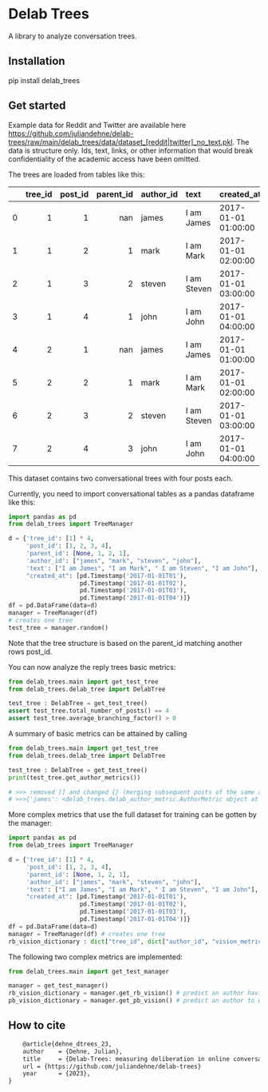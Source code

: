 # Delab Trees

A library to analyze conversation trees. 

## Installation 

pip install delab_trees

## Get started

Example data for Reddit and Twitter are available here https://github.com/juliandehne/delab-trees/raw/main/delab_trees/data/dataset_[reddit|twitter]_no_text.pkl. 
The data is structure only. Ids, text, links, or other information that would break confidentiality of the academic 
access have been omitted.

The trees are loaded from tables like this:

|    |   tree_id |   post_id |   parent_id | author_id   | text        | created_at          |
|---:|----------:|----------:|------------:|:------------|:------------|:--------------------|
|  0 |         1 |         1 |         nan | james       | I am James  | 2017-01-01 01:00:00 |
|  1 |         1 |         2 |           1 | mark        | I am Mark   | 2017-01-01 02:00:00 |
|  2 |         1 |         3 |           2 | steven      | I am Steven | 2017-01-01 03:00:00 |
|  3 |         1 |         4 |           1 | john        | I am John   | 2017-01-01 04:00:00 |
|  4 |         2 |         1 |         nan | james       | I am James  | 2017-01-01 01:00:00 |
|  5 |         2 |         2 |           1 | mark        | I am Mark   | 2017-01-01 02:00:00 |
|  6 |         2 |         3 |           2 | steven      | I am Steven | 2017-01-01 03:00:00 |
|  7 |         2 |         4 |           3 | john        | I am John   | 2017-01-01 04:00:00 |

This dataset contains two conversational trees with four posts each.

Currently, you need to import conversational tables as a pandas dataframe like this:

```python
import pandas as pd
from delab_trees import TreeManager

d = {'tree_id': [1] * 4,
     'post_id': [1, 2, 3, 4],
     'parent_id': [None, 1, 2, 1],
     'author_id': ["james", "mark", "steven", "john"],
     'text': ["I am James", "I am Mark", " I am Steven", "I am John"],
     "created_at": [pd.Timestamp('2017-01-01T01'),
                    pd.Timestamp('2017-01-01T02'),
                    pd.Timestamp('2017-01-01T03'),
                    pd.Timestamp('2017-01-01T04')]}
df = pd.DataFrame(data=d)
manager = TreeManager(df) 
# creates one tree
test_tree = manager.random()
```

Note that the tree structure is based on the parent_id matching another rows post_id. 

You can now analyze the reply trees basic metrics:

```python
from delab_trees.main import get_test_tree
from delab_trees.delab_tree import DelabTree

test_tree : DelabTree = get_test_tree()
assert test_tree.total_number_of_posts() == 4
assert test_tree.average_branching_factor() > 0
```

A summary of basic metrics can be attained by calling

```python
from delab_trees.main import get_test_tree
from delab_trees.delab_tree import DelabTree

test_tree : DelabTree = get_test_tree()
print(test_tree.get_author_metrics())

# >>> removed [] and changed {} (merging subsequent posts of the same author)
# >>>{'james': <delab_trees.delab_author_metric.AuthorMetric object at 0x7fa9c5496110>, 'steven': <delab_trees.delab_author_metric.AuthorMetric object at 0x7fa9c5497dc0>, 'john': <delab_trees.delab_author_metric.AuthorMetric object at 0x7fa9c5497a00>, 'mark': <delab_trees.delab_author_metric.AuthorMetric object at 0x7fa9c5497bb0>}

```

More complex metrics that use the full dataset for training can be gotten by the manager:

```python
import pandas as pd
from delab_trees import TreeManager

d = {'tree_id': [1] * 4,
     'post_id': [1, 2, 3, 4],
     'parent_id': [None, 1, 2, 1],
     'author_id': ["james", "mark", "steven", "john"],
     'text': ["I am James", "I am Mark", " I am Steven", "I am John"],
     "created_at": [pd.Timestamp('2017-01-01T01'),
                    pd.Timestamp('2017-01-01T02'),
                    pd.Timestamp('2017-01-01T03'),
                    pd.Timestamp('2017-01-01T04')]}
df = pd.DataFrame(data=d)
manager = TreeManager(df) # creates one tree
rb_vision_dictionary : dict["tree_id", dict["author_id", "vision_metric"]] = manager.get_rb_vision()
```

The following two complex metrics are implemented: 

```python
from delab_trees.main import get_test_manager

manager = get_test_manager()
rb_vision_dictionary = manager.get_rb_vision() # predict an author having seen a post
pb_vision_dictionary = manager.get_pb_vision() # predict an author to write the next post
```

## How to cite

```latex
    @article{dehne_dtrees_23,
    author    = {Dehne, Julian},
    title     = {Delab-Trees: measuring deliberation in online conversations},        
    url = {https://github.com/juliandehne/delab-trees}     
    year      = {2023},
}

```
